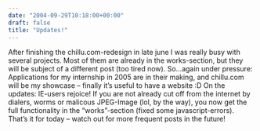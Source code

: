 ```yaml
---
date: "2004-09-29T10:18:00+00:00"
draft: false
title: "Updates!"
---
```

After finishing the chillu.com-redesign in late june I was really
busy with several projects. Most of them are already in the
works-section, but they will be subject of a different post (too
tired now). So…again under pressure: Applications for my internship
in 2005 are in their making, and chillu.com will be my showcase –
finally it’s useful to have a website :D On the updates: IE-users
rejoice! If you are not already cut off from the internet by
dialers, worms or malicous JPEG-Image (lol, by the way), you now
get the full functionality in the “works”-section (fixed some
javascript-errors). That’s it for today – watch out for more
frequent posts in the future!